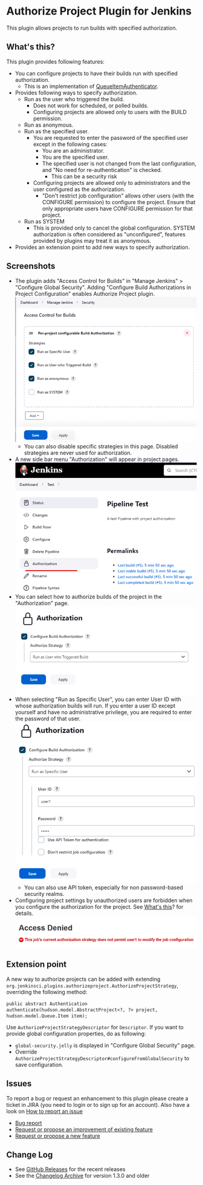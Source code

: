 # Authorize Project Plugin for Jenkins

This plugin allows projects to run builds with specified authorization.

## What's this?

This plugin provides following features:

-   You can configure projects to have their builds run with specified
    authorization.
    -   This is an implementation of
        [QueueItemAuthenticator](http://javadoc.jenkins-ci.org/jenkins/security/QueueItemAuthenticator.html).
-   Provides following ways to specify authorization.
    -   Run as the user who triggered the build.
        -   Does not work for scheduled, or polled builds.
        -   Configuring projects are allowed only to users with the
            BUILD permission.
    -   Run as anonymous.
    -   Run as the specified user.
        -   You are requested to enter the password of the specified
            user except in the following cases:
            -   You are an administrator.
            -   You are the specified user.
            -   The specified user is not changed from the last
                configuration, and "No need for re-authentication" is
                checked.
                -   This can be a security risk
        -   Configuring projects are allowed only to administrators and
            the user configured as the authorization.
            -   "Don't restrict job configuration" allows other users
                (with the CONFIGURE permission) to configure the
                project. Ensure that only appropriate users have
                CONFIGURE permission for that project.
    -   Run as SYSTEM
        -   This is provided only to cancel the global configuration.
            SYSTEM authorization is often considered as "unconfigured",
            features provided by plugins may treat it as anonymous.
-   Provides an extension point to add new ways to specify
    authorization.

## Screenshots

-   The plugin adds "Access Control for Builds" in "Manage Jenkins" \> "Configure Global
    Security". Adding "Configure Build Authorizations in Project
    Configuration" enables Authorize Project plugin.
    ![](docs/images/authorize-project_01_globalsecurity.png)
    -   You can also disable specific strategies in this page. Disabled
        strategies are never used for authorization.
-   A new side bar menu "Authorization" will appear in project pages.
    ![](docs/images/sidebar.png)
-   You can select how to authorize builds of the project in the
    "Authorization" page.
    ![](docs/images/authorization-page.png)
-   When selecting "Run as Specific User", you can enter User ID with
    whose authorization builds will run. If you enter a user ID except
    yourself and have no administrative privilege, you are required to
    enter the password of that user.
    ![](docs/images/authorization-page-specific-user.png)
    -   You can also use API token, especially for non password-based
        security realms.
-   Configuring project settings by unauthorized users are forbidden
    when you configure the authorization for the project. See [What's this](/)? for details.
    ![](docs/images/access-denied.png)

## Extension point

A new way to authorize projects can be added with extending
`org.jenkinsci.plugins.authorizeproject.AuthorizeProjectStrategy`,
overriding the following method:

``` syntaxhighlighter-pre
public abstract Authentication authenticate(hudson.model.AbstractProject<?, ?> project, hudson.model.Queue.Item item);
```

Use `AuthorizeProjectStrategyDescriptor` for `Descriptor`.
If you want to provide global configuration properties, do as following:

-   `global-security.jelly` is displayed in "Configure Global Security"
    page.
-   Override
    `AuthorizeProjectStrategyDescriptor#configureFromGlobalSecurity` to
    save configuration.

## Issues

To report a bug or request an enhancement to this plugin please create a
ticket in JIRA (you need to login or to sign up for an account).
Also have a look on [How to report an issue](https://www.jenkins.io/participate/report-issue/)

-   [Bug report](https://issues.jenkins.io/secure/CreateIssueDetails!init.jspa?pid=10172&issuetype=1&components=18155&priority=4&assignee=ikedam)
-   [Request or propose an improvement of existing feature](https://issues.jenkins.io/secure/CreateIssueDetails!init.jspa?pid=10172&issuetype=4&components=18155&priority=4)
-   [Request or propose a new feature](https://issues.jenkins.io/secure/CreateIssueDetails!init.jspa?pid=10172&issuetype=2&components=18155&priority=4)

## Change Log

* See [GitHub Releases](https://github.com/jenkinsci/authorize-project-plugin/releases) for the recent releases
* See the [Changelog Archive](./docs/CHANGELOG.old.md) for version 1.3.0 and older
